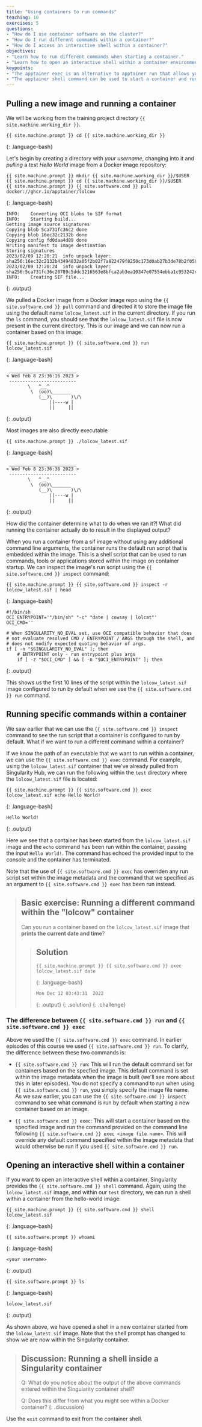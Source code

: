 ```yaml
---
title: "Using containers to run commands"
teaching: 10
exercises: 5
questions:
- "How do I use container software on the cluster?"
- "How do I run different commands within a container?"
- "How do I access an interactive shell within a container?"
objectives:
- "Learn how to run different commands when starting a container."
- "Learn how to open an interactive shell within a container environment."
keypoints:
- "The apptainer exec is an alternative to apptainer run that allows you to start a container running a specific command."
- "The apptainer shell command can be used to start a container and run an interactive shell within it."
---
```


## Pulling a new image and running a container

We will be working from the training project directory `{{ site.machine.working_dir }}`.

```
{{ site.machine.prompt }} cd {{ site.machine.working_dir }}
```
{: .language-bash}


Let's begin by creating a directory with *your username*, changing into it and *pulling* a test *Hello World* image from a Docker image repository:

```
{{ site.machine.prompt }} mkdir {{ site.machine.working_dir }}/$USER
{{ site.machine.prompt }} cd {{ site.machine.working_dir }}/$USER
{{ site.machine.prompt }} {{ site.software.cmd }} pull docker://ghcr.io/apptainer/lolcow
```
{: .language-bash}

```
INFO:    Converting OCI blobs to SIF format
INFO:    Starting build...
Getting image source signatures
Copying blob 5ca731fc36c2 done
Copying blob 16ec32c2132b done
Copying config fd0daa4d89 done
Writing manifest to image destination
Storing signatures
2023/02/09 12:20:21  info unpack layer: sha256:16ec32c2132b43494832a05f2b02f7a822479f8250c173d0ab27b3de78b2f058
2023/02/09 12:20:24  info unpack layer: sha256:5ca731fc36c28789c5ddc3216563e8bfca2ab3ea10347e07554ebba1c953242e
INFO:    Creating SIF file...
```
{: .output}

We pulled a Docker image from a Docker image repo using the `{{ site.software.cmd }} pull` command and directed it to store the image file using the default name `lolcow_latest.sif` in the current directory. If you run the `ls` command, you should see that the `lolcow_latest.sif` file is now present in the current directory. This is our image and we can now run a container based on this image:

```
{{ site.machine.prompt }} {{ site.software.cmd }} run lolcow_latest.sif
```
{: .language-bash}

```
 _________________________
< Wed Feb 8 23:36:16 2023 >
 -------------------------
        \   ^__^
         \  (oo)\_______
            (__)\       )\/\
                ||----w |
                ||     ||
```
{: .output}

Most images are also directly executable

```
{{ site.machine.prompt }} ./lolcow_latest.sif
```
{: .language-bash}

```
 _________________________
< Wed Feb 8 23:36:36 2023 >
 -------------------------
        \   ^__^
         \  (oo)\_______
            (__)\       )\/\
                ||----w |
                ||     ||
```
{: .output}

How did the container determine what to do when we ran it?! What did running the container actually do to result in the displayed output?

When you run a container from a sif image without using any additional command line arguments, the container runs the default run script that is embedded within the image. This is a shell script that can be used to run commands, tools or applications stored within the image on container startup. We can inspect the image's run script using the `{{ site.software.cmd }} inspect` command:

```
{{ site.machine.prompt }} {{ site.software.cmd }} inspect -r lolcow_latest.sif | head
```
{: .language-bash}

```
#!/bin/sh
OCI_ENTRYPOINT='"/bin/sh" "-c" "date | cowsay | lolcat"'
OCI_CMD=''

# When SINGULARITY_NO_EVAL set, use OCI compatible behavior that does
# not evaluate resolved CMD / ENTRYPOINT / ARGS through the shell, and
# does not modify expected quoting behavior of args.
if [ -n "$SINGULARITY_NO_EVAL" ]; then
    # ENTRYPOINT only - run entrypoint plus args
    if [ -z "$OCI_CMD" ] && [ -n "$OCI_ENTRYPOINT" ]; then
```
{: .output}

This shows us the first 10 lines of the script within the `lolcow_latest.sif` image configured to run by default when we use the `{{ site.software.cmd }} run` command.

## Running specific commands within a container

We saw earlier that we can use the `{{ site.software.cmd }} inspect` command to see the run script that a container is configured to run by default. What if we want to run a different command within a container?

If we know the path of an executable that we want to run within a container, we can use the `{{ site.software.cmd }} exec` command. For example, using the `lolcow_latest.sif` container that we've already pulled from Singularity Hub, we can run the following within the `test` directory where the `lolcow_latest.sif` file is located:

```
{{ site.machine.prompt }} {{ site.software.cmd }} exec lolcow_latest.sif echo Hello World!
```
{: .language-bash}

```
Hello World!
```
{: .output}

Here we see that a container has been started from the `lolcow_latest.sif` image and the `echo` command has been run within the container, passing the input `Hello World!`. The command has echoed the provided input to the console and the container has terminated.

Note that the use of `{{ site.software.cmd }} exec` has overriden any run script set within the image metadata and the command that we specified as an argument to `{{ site.software.cmd }} exec` has been run instead.

> ## Basic exercise: Running a different command within the "lolcow" container
>
> Can you run a container based on the `lolcow_latest.sif` image that **prints the current date and time**?
>
> > ## Solution
> >
> > ```
> > {{ site.machine.prompt }} {{ site.software.cmd }} exec lolcow_latest.sif date
> > ```
> > {: .language-bash}
> > 
> > ```
> > Mon Dec 12 03:43:31  2022
> > ```
> > {: .output}
> {: .solution}
{: .challenge}

### **The difference between `{{ site.software.cmd }} run` and `{{ site.software.cmd }} exec`**

Above we used the `{{ site.software.cmd }} exec` command. In earlier episodes of this
course we used `{{ site.software.cmd }} run`. To clarify, the difference between these
two commands is:

- `{{ site.software.cmd }} run`: This will run the default command set for containers
   based on the specfied image. This default command is set within
   the image metadata when the image is built (we'll see more about this
   in later episodes). You do not specify a command to run when using
   `{{ site.software.cmd }} run`, you simply specify the image file name. As we saw 
   earlier, you can use the `{{ site.software.cmd }} inspect` command to see what command
   is run by default when starting a new container based on an image.

- `{{ site.software.cmd }} exec`: This will start a container based on the specified
   image and run the command provided on the command line following
   `{{ site.software.cmd }} exec <image file name>`. This will override any default
   command specified within the image metadata that would otherwise be
   run if you used `{{ site.software.cmd }} run`.

## Opening an interactive shell within a container

If you want to open an interactive shell within a container, Singularity provides the `{{ site.software.cmd }} shell` command. Again, using the `lolcow_latest.sif` image, and within our `test` directory, we can run a shell within a container from the hello-world image:

```
{{ site.machine.prompt }} {{ site.software.cmd }} shell lolcow_latest.sif
```
{: .language-bash}

```
{{ site.software.prompt }} whoami
```
{: .language-bash}

```
<your username>
```
{: .output}

```
{{ site.software.prompt }} ls
```
{: .language-bash}

```
lolcow_latest.sif
```
{: .output}

As shown above, we have opened a shell in a new container started from the `lolcow_latest.sif` image. Note that the shell prompt has changed to show we are now within the Singularity container.

> ## Discussion: Running a shell inside a Singularity container
>
> Q: What do you notice about the output of the above commands entered within the Singularity container shell?
>
> Q: Does this differ from what you might see within a Docker container?
{: .discussion}

Use the `exit` command to exit from the container shell.
